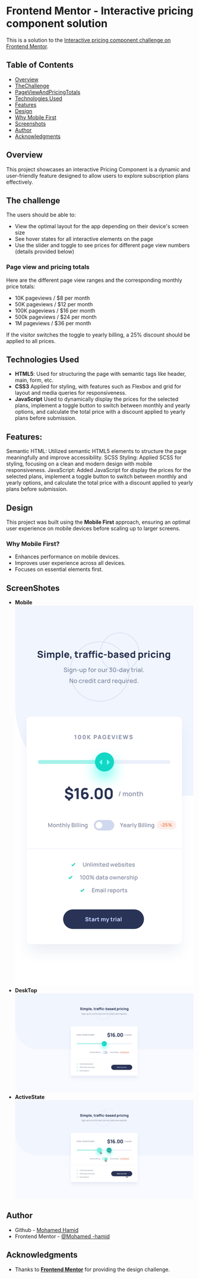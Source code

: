 # Frontend Mentor - Interactive pricing component solution

This is a solution to the [Interactive pricing component challenge on Frontend Mentor](https://www.frontendmentor.io/challenges/interactive-pricing-component-t0m8PIyY8).


## Table of Contents

- [Overview](#overview)
- [TheChallenge](#thechallenge)
- [PageViewAndPricingTotals](#Pageviewandpricingtotals)
- [Technologies Used](#technologies-used)
- [Features](#features)
- [Design](#design)
- [Why Mobile First](#WhyMobileFirst?)
- [Screenshots](#screenshots)
- [Author](#author)
- [Acknowledgments](#acknowledgments)



## Overview

This project showcases an interactive Pricing Component is a dynamic and user-friendly 
feature designed to allow users to explore subscription plans effectively.

## The challenge

The users should be able to:

- View the optimal layout for the app depending on their device's screen size
- See hover states for all interactive elements on the page
- Use the slider and toggle to see prices for different page view numbers (details provided below)

### Page view and pricing totals

Here are the different page view ranges and the corresponding monthly price totals:

- 10K pageviews / $8 per month
- 50K pageviews / $12 per month
- 100K pageviews / $16 per month
- 500k pageviews / $24 per month
- 1M pageviews / $36 per month

If the visitor switches the toggle to yearly billing, a 25% discount should be applied to all prices.

## Technologies Used

- **HTML5**:
   Used for structuring the page with semantic tags like header, main, form, etc.
- **CSS3**
   Applied for styling, with features such as Flexbox and grid for layout and media queries for responsiveness.
- **JavaScript**
    Used to dynamically display the prices for the selected plans, implement a toggle button to switch between
    monthly and yearly options, and calculate the total price with a discount applied to yearly plans before submission.

## Features:

Semantic HTML: Utilized semantic HTML5 elements to structure the page meaningfully and improve accessibility.
SCSS Styling: Applied  SCSS for styling, focusing on a clean and modern design with mobile responsiveness.
JavaScript: Added JavaScript for display the prices for the selected plans, implement a toggle button to switch between
monthly and yearly options, and calculate the total price with a discount applied to yearly plans before submission. 

## Design

This project was built using the **Mobile First** approach, ensuring an optimal user experience on mobile devices before scaling up to larger screens.

### Why Mobile First?
- Enhances performance on mobile devices.
- Improves user experience across all devices.
- Focuses on essential elements first.

## ScreenShotes

- **Mobile**
    ![Screenshot of the Mobile Design](./design/mobile-design.jpg)   
- **DeskTop**
    ![Screenshot of the DeskTop Design](./design/desktop-design.jpg)  
- **ActiveState**
    ![Screenshot of the Active states](./design/active-states.jpg) 

## Author

- Github - [Mohamed Hamid](https://github.com/alexproman)
- Frontend Mentor - [@Mohamed -hamid](https://www.frontendmentor.io/profile/alexproman)

## Acknowledgments

- Thanks to  **[Frontend Mentor](https://www.frontendmentor.io/)** for providing the design challenge.

